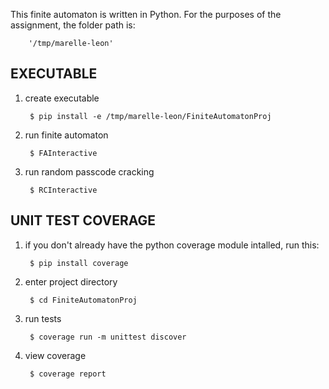 

This finite automaton is written in Python.
For the purposes of the assignment, the folder path is: 

        '/tmp/marelle-leon'

## EXECUTABLE

1. create executable

        $ pip install -e /tmp/marelle-leon/FiniteAutomatonProj

2. run finite automaton

        $ FAInteractive

3. run random passcode cracking

        $ RCInteractive

## UNIT TEST COVERAGE

1. if you don't already have the python coverage module intalled, run this:

        $ pip install coverage

2. enter project directory

        $ cd FiniteAutomatonProj

3. run tests

        $ coverage run -m unittest discover

4. view coverage

        $ coverage report

